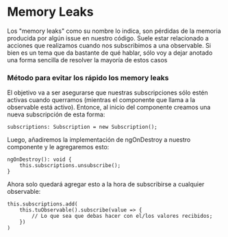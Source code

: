 
#  Memory Leaks
Los "memory leaks" como su nombre lo indica, son pérdidas de la memoria producida por algún issue en nuestro código.
Suele estar relacionado a acciones que realizamos cuando nos subscribimos a una observable.
Si bien es un tema que da bastante de qué hablar, sólo voy a dejar anotado una forma sencilla de resolver la mayoría de estos casos

###  Método para evitar los rápido los memory leaks
El objetivo va a ser asegurarse que nuestras subscripciones sólo estén activas cuando querramos (mientras el componente que llama a la observable está activo).
Entonce, al inicio del componente creamos una nueva subscripción de esta forma:
	
	subscriptions: Subscription = new Subscription();

Luego, añadiremos la implementación de ngOnDestroy a nuestro componente y le agregaremos esto:

	ngOnDestroy(): void { 
		this.subscriptions.unsubscribe(); 
	}

Ahora solo quedará agregar esto a la hora de subscribirse a cualquier observable:

	this.subscriptions.add(
		this.tuObservable().subscribe(value => {
			// Lo que sea que debas hacer con el/los valores recibidos;
		})
	)
